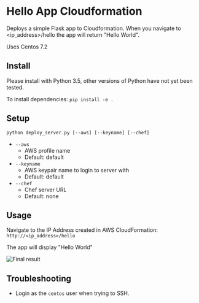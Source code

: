 # Hello App Cloudformation
Deploys a simple Flask app to Cloudformation. When you navigate to <ip_address>/hello
the app will return "Hello World".

Uses Centos 7.2

## Install
Please install with Python 3.5, other versions of Python have not yet been tested.

To install dependencies:
`pip install -e .`

## Setup

`python deploy_server.py [--aws] [--keyname] [--chef]`

- `--aws`
    - AWS profile name
    - Default: default
- `--keyname`
    - AWS keypair name to login to server with
    - Default: default
- `--chef`
    - Chef server URL
    - Default: none

## Usage
Navigate to the IP Address created in AWS CloudFormation:
`http://<ip_address>/hello`

The app will display "Hello World"

![Final result](https://i.imgur.com/5o13NLl.png)

## Troubleshooting
- Login as the `centos` user when trying to SSH.